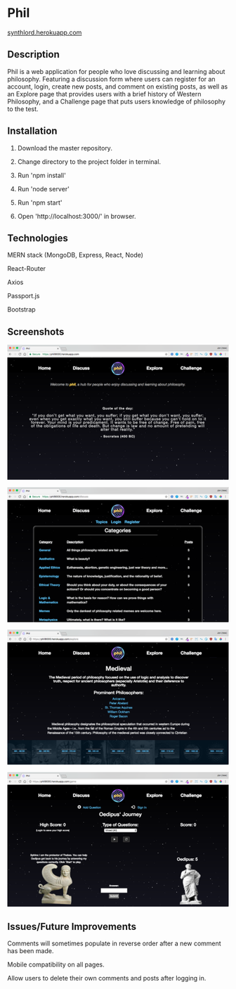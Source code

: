 # Phil
[synthlord.herokuapp.com](https://phil9000.herokuapp.com)

## Description
Phil is a web application for people who love discussing and learning about philosophy. Featuring a discussion form where users can register for an account, login, create new posts, and comment on existing posts, as well as an Explore page that provides users with a brief history of Western Philosophy, and a Challenge page that puts users knowledge of philosophy to the test.

## Installation
1. Download the master repository.

2. Change directory to the project folder in terminal.

3. Run 'npm install'

4. Run 'node server'

5. Run 'npm start'

5. Open 'http://localhost:3000/' in browser.


## Technologies
MERN stack (MongoDB, Express, React, Node)

React-Router

Axios

Passport.js

Bootstrap


## Screenshots
![Screenshot 1](/src/utils/images/screenshot1.png)

![Screenshot 2](/src/utils/images/screenshot2.png)

![Screenshot 3](/src/utils/images/screenshot3.png)

![Screenshot 4](/src/utils/images/screenshot4.png)

## Issues/Future Improvements

Comments will sometimes populate in reverse order after a new comment has been made.

Mobile compatibility on all pages.

Allow users to delete their own comments and posts after logging in.




